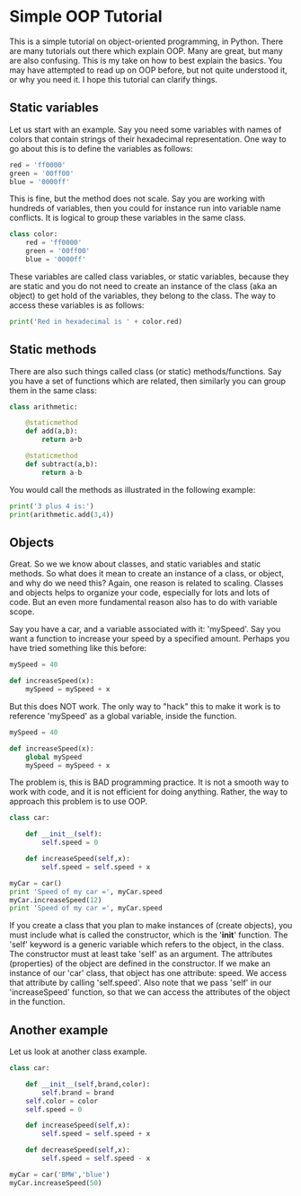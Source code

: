 # Simple OOP Tutorial
This is a simple tutorial on object-oriented programming, in Python. There are many tutorials out there which explain OOP. Many are great, but many are also confusing. This is my take on how to best explain the basics. You may have attempted to read up on OOP before, but not quite understood it, or why you need it. I hope this tutorial can clarify things.

## Static variables
Let us start with an example. Say you need some variables with names of colors that contain strings of their hexadecimal representation. One way to go about this is to define the variables as follows:
```python
red = 'ff0000'
green = '00ff00'
blue = '0000ff'
```
This is fine, but the method does not scale. Say you are working with hundreds of variables, then you could for instance run into variable name conflicts. It is logical to group these variables in the same class.
```python
class color:
    red = 'ff0000'
    green = '00ff00'
    blue = '0000ff'
```
These variables are called class variables, or static variables, because they are static and you do not need to create an instance of the class (aka an object) to get hold of the variables, they belong to the class. The way to access these variables is as follows:
```python
print('Red in hexadecimal is ' + color.red)
```

## Static methods
There are also such things called class (or static) methods/functions. Say you have a set of functions which are related, then similarly you can group them in the same class:
```python
class arithmetic:

    @staticmethod
    def add(a,b):
        return a+b

    @staticmethod
    def subtract(a,b):
        return a-b
```
You would call the methods as illustrated in the following example:
```python
print('3 plus 4 is:')
print(arithmetic.add(3,4))
```


## Objects
Great. So we we know about classes, and static variables and static methods. So what does it mean to create an instance of a class, or object, and why do we need this? Again, one reason is related to scaling. Classes and objects helps to organize your code, especially for lots and lots of code. But an even more fundamental reason also has to do with variable scope.

Say you have a car, and a variable associated with it: 'mySpeed'. Say you want a function to increase your speed by a specified amount. Perhaps you have tried something like this before:
```python
mySpeed = 40

def increaseSpeed(x):
    mySpeed = mySpeed + x
```
But this does NOT work. The only way to "hack" this to make it work is to reference 'mySpeed' as a global variable, inside the function.
```python
mySpeed = 40

def increaseSpeed(x):
    global mySpeed
    mySpeed = mySpeed + x
```
The problem is, this is BAD programming practice. It is not a smooth way to work with code, and it is not efficient for doing anything. Rather, the way to approach this problem is to use OOP.
```python
class car:

    def __init__(self):
        self.speed = 0

    def increaseSpeed(self,x):
    	self.speed = self.speed + x

myCar = car()
print 'Speed of my car =', myCar.speed
myCar.increaseSpeed(12)
print 'Speed of my car =', myCar.speed
```
If you create a class that you plan to make instances of (create objects), you must include what is called the constructor, which is the '__init__' function. The 'self' keyword is a generic variable which refers to the object, in the class. The constructor must at least take 'self' as an argument. The attributes (properties) of the object are defined in the constructor. If we make an instance of our 'car' class, that object has one attribute: speed. We access that attribute by calling 'self.speed'. Also note that we pass 'self' in our 'increaseSpeed' function, so that we can access the attributes of the object in the function.

## Another example
Let us look at another class example.
```python
class car:

    def __init__(self,brand,color):
        self.brand = brand
	self.color = color
	self.speed = 0

    def increaseSpeed(self,x):
        self.speed = self.speed + x

    def decreaseSpeed(self,x):
        self.speed = self.speed - x

myCar = car('BMW','blue')
myCar.increaseSpeed(50)
```
